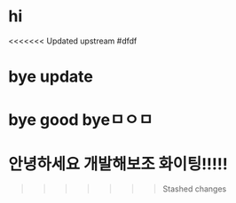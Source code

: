 # hi
<<<<<<< Updated upstream
#dfdf

# bye update

bye
good byeㅁㅇㅁ
=======
# 안녕하세요 개발해보조 화이팅!!!!!
>>>>>>> Stashed changes
